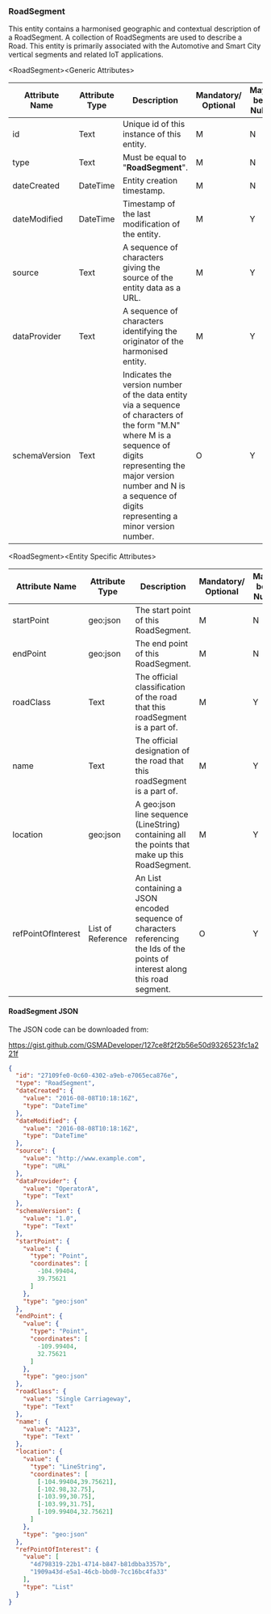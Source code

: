 ### RoadSegment

This entity contains a harmonised geographic and contextual description of a RoadSegment. A collection of RoadSegments are used to describe a Road. This entity is primarily associated with the Automotive and Smart City vertical segments and related IoT applications.

&lt;RoadSegment&gt;&lt;Generic Attributes&gt;

| Attribute Name | Attribute Type | Description                                                                                                                                                                                                                             | Mandatory/ Optional | May be Null |
|----------------|----------------|-----------------------------------------------------------------------------------------------------------------------------------------------------------------------------------------------------------------------------------------|--------------------|-------------|
| id             | Text           | Unique id of this instance of this entity.                                                                                                                                                                                              | M                  | N           |
| type           | Text           | Must be equal to "**RoadSegment**".                                                                                                                                                                                                     | M                  | N           |
| dateCreated    | DateTime       | Entity creation timestamp.                                                                                                                                                                                                              | M                  | N           |
| dateModified   | DateTime       | Timestamp of the last modification of the entity.                                                                                                                                                                                       | M                  | Y           |
| source         | Text           | A sequence of characters giving the source of the entity data as a URL.                                                                                                                                                                 | M                  | Y           |
| dataProvider   | Text           | A sequence of characters identifying the originator of the harmonised entity.                                                                                                                                                           | M                  | Y           |
| schemaVersion  | Text           | Indicates the version number of the data entity via a sequence of characters of the form "M.N" where M is a sequence of digits representing the major version number and N is a sequence of digits representing a minor version number. | O                  | Y           |

&lt;RoadSegment&gt;&lt;Entity Specific Attributes&gt;

| Attribute Name     | Attribute Type    | Description                                                                                                                     | Mandatory/ Optional | May be Null |
|--------------------|-------------------|---------------------------------------------------------------------------------------------------------------------------------|--------------------|-------------|
| startPoint         | geo:json          | The start point of this RoadSegment.                                                                                            | M                  | N           |
| endPoint           | geo:json          | The end point of this RoadSegment.                                                                                              | M                  | N           |
| roadClass          | Text              | The official classification of the road that this roadSegment is a part of.                                                     | M                  | Y           |
| name               | Text              | The official designation of the road that this roadSegment is a part of.                                                        | M                  | Y           |
| location           | geo:json          | A geo:json line sequence (LineString) containing all the points that make up this RoadSegment.                                  | M                  | Y           |
| refPointOfInterest | List of Reference | An List containing a JSON encoded sequence of characters referencing the Ids of the points of interest along this road segment. | O                  | Y           |

#### RoadSegment JSON

The JSON code can be downloaded from:

<https://gist.github.com/GSMADeveloper/127ce8f2f2b56e50d9326523fc1a221f>
```json
{
  "id": "27109fe0-0c60-4302-a9eb-e7065eca876e",
  "type": "RoadSegment",
  "dateCreated": {
    "value": "2016-08-08T10:18:16Z",
    "type": "DateTime"
  },
  "dateModified": {
    "value": "2016-08-08T10:18:16Z",
    "type": "DateTime"
  },
  "source": {
    "value": "http://www.example.com",
    "type": "URL"
  },
  "dataProvider": {
    "value": "OperatorA",
    "type": "Text"
  },
  "schemaVersion": {
    "value": "1.0",
    "type": "Text"
  },
  "startPoint": {
    "value": {
      "type": "Point",
      "coordinates": [
        -104.99404,
        39.75621
      ]
    },
    "type": "geo:json"
  },
  "endPoint": {
    "value": {
      "type": "Point",
      "coordinates": [
        -109.99404,
        32.75621
      ]
    },
    "type": "geo:json"
  },
  "roadClass": {
    "value": "Single Carriageway",
    "type": "Text"
  },
  "name": {
    "value": "A123",
    "type": "Text"
  },
  "location": {
    "value": {
      "type": "LineString",
      "coordinates": [
        [-104.99404,39.75621],
        [-102.98,32.75],
        [-103.99,30.75],
        [-103.99,31.75],
        [-109.99404,32.75621]
      ]
    },
    "type": "geo:json"
  },
  "refPointOfInterest": {
    "value": [
      "4d798319-22b1-4714-b847-b81dbba3357b",
      "1909a43d-e5a1-46cb-bbd0-7cc16bc4fa33"
    ],
    "type": "List"
  }
}
```
